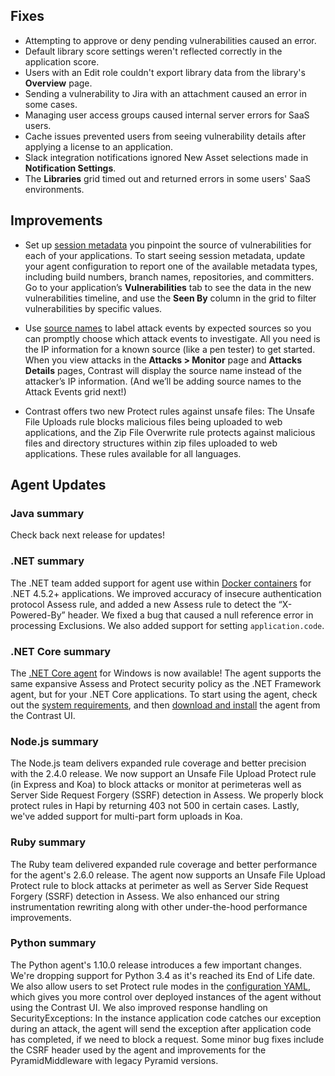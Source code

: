 <!--
title: "Contrast 3.6.5 - June 2019"
description: "Contrast 3.6.5 June 2019"
tags: "3.6.5 June Release Notes"
-->

## Fixes

* Attempting to approve or deny pending vulnerabilities caused an error.
* Default library score settings weren't reflected correctly in the application score.
* Users with an Edit role couldn't export library data from the library's **Overview** page.
* Sending a vulnerability to Jira with an attachment caused an error in some cases.
* Managing user access groups caused internal server errors for SaaS users.
* Cache issues prevented users from seeing vulnerability details after applying a license to an application.
* Slack integration notifications ignored New Asset selections made in **Notification Settings**.
* The **Libraries** grid timed out and returned errors in some users' SaaS environments.

## Improvements

* Set up [session metadata](user-vulnerableapps.html#session) you pinpoint the source of vulnerabilities for each of your applications. To start seeing session metadata, update your agent configuration to report one of the available metadata types, including build numbers, branch names, repositories, and committers. Go to your application’s **Vulnerabilities** tab to see the data in the new vulnerabilities timeline, and use the **Seen By** column in the grid to filter vulnerabilities by specific values.

* Use [source names](admin-ipmgmt.html#source-name) to label attack events by expected sources so you can promptly choose which attack events to investigate. All you need is the IP information for a known source (like a pen tester) to get started. When you view attacks in the **Attacks > Monitor** page and **Attacks Details** pages, Contrast will display the source name instead of the attacker’s IP information. (And we’ll be adding source names to the Attack Events grid next!)

* Contrast offers two new Protect rules against unsafe files: The Unsafe File Uploads rule blocks malicious files being uploaded to web applications, and the Zip File Overwrite rule protects against malicious files and directory structures within zip files uploaded to web applications. These rules available for all languages.


## Agent Updates

### Java summary

Check back next release for updates!

### .NET summary 

The .NET team added support for agent use within [Docker containers](installation-netinstall.html#net-docker) for .NET 4.5.2+ applications. We improved accuracy of insecure authentication protocol Assess rule, and added a new Assess rule to detect the “X-Powered-By” header. We fixed a bug that caused a null reference error in processing Exclusions. We also added support for setting `application.code`.

### .NET Core summary

The [.NET Core agent](installation-netcore.html#netcore-overview) for Windows is now available! The agent supports the same expansive Assess and Protect security policy as the .NET Framework agent, but for your .NET Core applications. To start using the agent, check out the [system requirements](installation-netcore.html#netcore-system), and then [download and install](installation-netcoreinstall.html) the agent from the Contrast UI. 

### Node.js summary 

The Node.js team delivers expanded rule coverage and better precision with the 2.4.0 release. We now support an Unsafe File Upload Protect rule (in Express and Koa) to block attacks or monitor at perimeteras well as Server Side Request Forgery (SSRF) detection in Assess. We properly block protect rules in Hapi by returning 403 not 500 in certain cases. Lastly, we've added support for multi-part form uploads in Koa.

### Ruby summary 

The Ruby team delivered expanded rule coverage and better performance for the agent's 2.6.0 release. The agent now supports an Unsafe File Upload Protect rule to block attacks at perimeter as well as Server Side Request Forgery (SSRF) detection in Assess. We also enhanced our string instrumentation rewriting along with other under-the-hood performance improvements.

### Python summary

The Python agent's 1.10.0 release introduces a few important changes. We're dropping support for Python 3.4 as it's reached its End of Life date. We also allow users to set Protect rule modes in the [configuration YAML](installation-pythonconfig.html), which gives you more control over deployed instances of the agent without using the Contrast UI. We also improved response handling on SecurityExceptions: In the instance application code catches our exception during an attack, the agent will send the exception after application code has completed, if we need to block a request. Some minor bug fixes include the CSRF header used by the agent and improvements for the PyramidMiddleware with legacy Pyramid versions.

